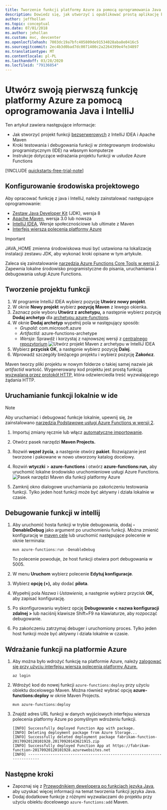 ```yaml
---
title: Tworzenie funkcji platformy Azure za pomocą oprogramowania Java i IntelliJ
description: Dowiedz się, jak utworzyć i opublikować prostą aplikację bezserwerową wyzwalaną protokołem HTTP na platformie Azure za pomocą oprogramowania Java i IntelliJ.
author: jeffhollan
ms.topic: conceptual
ms.date: 07/01/2018
ms.author: jehollan
ms.custom: mvc, devcenter
ms.openlocfilehash: 7003dc19a7bfc405809de91534028aba8e0416c5
ms.sourcegitcommit: 2ec4b3d0bad7dc0071400c2a2264399e4fe34897
ms.translationtype: MT
ms.contentlocale: pl-PL
ms.lasthandoff: 03/28/2020
ms.locfileid: "79136854"
---
```

# <a name="create-your-first-azure-function-with-java-and-intellij"></a>Utwórz swoją pierwszą funkcję platformy Azure za pomocą oprogramowania Java i IntelliJ

Ten artykuł zawiera następujące informacje:
- Jak stworzyć projekt funkcji [bezserwerowych](https://azure.microsoft.com/overview/serverless-computing/) z IntelliJ IDEA i Apache Maven
- Kroki testowania i debugowania funkcji w zintegrowanym środowisku programistycznym (IDE) na własnym komputerze
- Instrukcje dotyczące wdrażania projektu funkcji w usłudze Azure Functions

<!-- TODO ![Access a Hello World function from the command line with cURL](media/functions-create-java-maven/hello-azure.png) -->

[!INCLUDE [quickstarts-free-trial-note](../../includes/quickstarts-free-trial-note.md)]

## <a name="set-up-your-development-environment"></a>Konfigurowanie środowiska projektowego

Aby opracować funkcję z java i IntelliJ, należy zainstalować następujące oprogramowanie:

- [Zestaw Java Developer Kit](https://www.azul.com/downloads/zulu/) (JDK), wersja 8
- [Apache Maven](https://maven.apache.org), wersja 3.0 lub nowsza
- [IntelliJ IDEA](https://www.jetbrains.com/idea/download), Wersje społecznościowe lub ultimate z Maven
- [Interfejs wiersza polecenia platformy Azure](https://docs.microsoft.com/cli/azure)

> [!IMPORTANT]
> JAVA_HOME zmienna środowiskowa musi być ustawiona na lokalizację instalacji zestawu JDK, aby wykonać kroki opisane w tym artykule.

 Zaleca się zainstalowanie [narzędzia Azure Functions Core Tools w wersji 2](functions-run-local.md#v2). Zapewnia lokalne środowisko programistyczne do pisania, uruchamiania i debugowania usługi Azure Functions.

## <a name="create-a-functions-project"></a>Tworzenie projektu funkcji

1. W programie IntelliJ IDEA wybierz pozycję **Utwórz nowy projekt**.  
1. W oknie **Nowy projekt** wybierz **pozycję Maven** z lewego okienka.
1. Zaznacz pole wyboru **Utwórz z archetypu,** a następnie wybierz pozycję **Dodaj archetyp** dla [archetypu azure-functions](https://mvnrepository.com/artifact/com.microsoft.azure/azure-functions-archetype).
1. W oknie **Dodaj archetyp** wypełnij pola w następujący sposób:
    - _GrupaId_: com.microsoft.azure
    - _ArtifactId_: azure-functions-archetype
    - _Wersja_: Sprawdź i korzystaj z najnowszej wersji z [centralnego repozytorium](https://mvnrepository.com/artifact/com.microsoft.azure/azure-functions-archetype)
    ![Utwórz projekt Maven z archetypu w IntelliJ IDEA](media/functions-create-first-java-intellij/functions-create-intellij.png)  
1. Wybierz **przycisk OK**, a następnie wybierz pozycję **Dalej**.
1. Wprowadź szczegóły bieżącego projektu i wybierz pozycję **Zakończ**.

Maven tworzy pliki projektu w nowym folderze o takiej samej nazwie jak _artifactid_ wartość. Wygenerowany kod projektu jest prostą funkcją [wyzwalaną przez protokół HTTP,](/azure/azure-functions/functions-bindings-http-webhook) która odzwierciedla treść wyzwalającego żądania HTTP.

## <a name="run-functions-locally-in-the-ide"></a>Uruchamianie funkcji lokalnie w ide

> [!NOTE]
> Aby uruchamiać i debugować funkcje lokalnie, upewnij się, że zainstalowano [narzędzia Podstawowe usługi Azure Functions w wersji 2](functions-run-local.md#v2).

1. Importuj zmiany ręcznie lub włącz [automatyczne importowanie](https://www.jetbrains.com/help/idea/creating-and-optimizing-imports.html).
1. Otwórz pasek narzędzi **Maven Projects.**
1. Rozwiń **węzeł życia**, a następnie otwórz **pakiet**. Rozwiązanie jest tworzone i pakowane w nowo utworzony katalog docelowy.
1. Rozwiń **wtyczki** > **azure-functions** i otwórz **azure-functions:run,** aby uruchomić lokalne środowisko uruchomieniowe usługi Azure Functions.  
  ![Pasek narzędzi Maven dla funkcji platformy Azure](media/functions-create-first-java-intellij/functions-intellij-java-maven-toolbar.png)  

1. Zamknij okno dialogowe uruchamiania po zakończeniu testowania funkcji. Tylko jeden host funkcji może być aktywny i działa lokalnie w czasie.

## <a name="debug-the-function-in-intellij"></a>Debugowanie funkcji w intellij

1. Aby uruchomić hosta funkcji w trybie debugowania, dodaj **-DenableDebug** jako argument po uruchomieniu funkcji. Można zmienić konfigurację w [maven cele](https://www.jetbrains.com/help/idea/maven-support.html#run_goal) lub uruchomić następujące polecenie w oknie terminala:  

   ```
   mvn azure-functions:run -DenableDebug
   ```

   To polecenie powoduje, że host funkcji otwiera port debugowania w 5005.

1. W menu **Uruchom** wybierz polecenie **Edytuj konfiguracje**.
1. Wybierz **opcję (+),** aby dodać **pilota**.
1. Wypełnij pola _Nazwa_ i _Ustawienia,_ a następnie wybierz przycisk **OK,** aby zapisać konfigurację.
1. Po skonfigurowaniu wybierz opcję **Debugowanie < nazwa konfiguracji zdalnej >** lub naciśnij klawisze Shift+F9 na klawiaturze, aby rozpocząć debugowanie.

1. Po zakończeniu zatrzymaj debuger i uruchomiony proces. Tylko jeden host funkcji może być aktywny i działa lokalnie w czasie.

## <a name="deploy-the-function-to-azure"></a>Wdrażanie funkcji na platformie Azure

1. Aby można było wdrożyć funkcję na platformie Azure, należy [zalogować się przy użyciu interfejsu wiersza polecenia platformy Azure.](/cli/azure/authenticate-azure-cli?view=azure-cli-latest)

   ``` azurecli
   az login
   ```

1. Wdrożyć kod do nowej funkcji `azure-functions:deploy` przy użyciu obiektu docelowego Maven. Można również wybrać opcję **azure-functions:deploy** w oknie Maven Projects.

   ```
   mvn azure-functions:deploy
   ```

1. Znajdź adres URL funkcji w danych wyjściowych interfejsu wiersza polecenia platformy Azure po pomyślnym wdrożeniu funkcji.

   ``` output
   [INFO] Successfully deployed Function App with package.
   [INFO] Deleting deployment package from Azure Storage...
   [INFO] Successfully deleted deployment package fabrikam-function-20170920120101928.20170920143621915.zip
   [INFO] Successfully deployed Function App at https://fabrikam-function-20170920120101928.azurewebsites.net
   [INFO] ------------------------------------------------------------------------
   ```

## <a name="next-steps"></a>Następne kroki

- Zapoznaj się z [Przewodnikiem dewelopera po funkcjach języka Java](functions-reference-java.md), aby uzyskać więcej informacji na temat tworzenia funkcji języka Java.
- Dodaj dodatkowe funkcje z różnymi wyzwalaczami do projektu przy użyciu obiektu docelowego `azure-functions:add` Maven.
